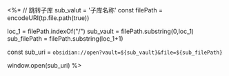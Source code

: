 <%*
// 跳转子库
sub_valut = '子库名称'
const filePath = encodeURI(tp.file.path(true))

loc_1 = filePath.indexOf("/")
sub_vault = filePath.substring(0,loc_1)
sub_filePath = filePath.substring(loc_1+1)

const sub_uri = `obsidian://open?vault=${sub_vault}&file=${sub_filePath}`

window.open(sub_uri)
%>

